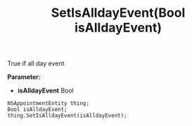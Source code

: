 ﻿---
uid: crmscript_ref_NSAppointmentEntity_SetIsAlldayEvent
title: SetIsAlldayEvent(Bool isAlldayEvent)
intellisense: NSAppointmentEntity.SetIsAlldayEvent
keywords: NSAppointmentEntity, GetIsAlldayEvent
so.topic: reference
---

True if all day event

**Parameter:** 
 - **isAlldayEvent** Bool

```crmscript
NSAppointmentEntity thing;
Bool isAlldayEvent;
thing.SetIsAlldayEvent(isAlldayEvent);
```

